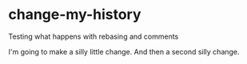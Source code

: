 change-my-history
=================

Testing what happens with rebasing and comments

I'm going to make a silly little change.
And then a second silly change.